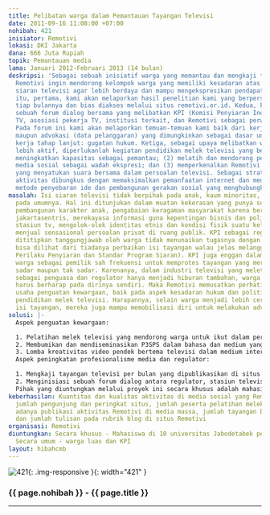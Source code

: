 ```yaml
---
title: Pelibatan warga dalam Pemantauan Tayangan Televisi
date: 2011-09-16 11:08:00 +07:00
nohibah: 421
inisiator: Remotivi
lokasi: DKI Jakarta
dana: 666 Juta Rupiah
topik: Pemantauan media
lama: Januari 2012-Februari 2013 (14 bulan)
deskripsi: 'Sebagai sebuah inisiatif warga yang memantau dan mengkaji tayangan televisi,
  Remotivi ingin mendorong kelompok warga yang memiliki kesadaran atas buruknya isi
  siaran televisi agar lebih berdaya dan mampu mengekspresikan pendapatnya. Atas dasar
  itu, pertama, kami akan melaporkan hasil penelitian kami yang berperspektif sosial-budaya
  tiap bulannya dan bias diakses melalui situs remotivi.or.id. Kedua, kami ingin menginisiasi
  sebuah forum dialog bersama yang melibatkan KPI (Komisi Penyiaran Indonesia), stasiun
  TV, asosiasi pekerja TV, institusi terkait, dan Remotivi sebagai perwakilan warga.
  Pada forum ini kami akan melaporkan temuan-temuan kami baik dari kerja penelitian
  maupun advokasi (data pelanggaran) yang dimungkinkan sebagai dasar untuk melakukan
  kerja tahap lanjut: gugatan hukum. Ketiga, sebagai upaya melibatkan warga secara
  lebih aktif, diperlukanlah kegiatan pendidikan melek televisi yang bertujuan: (1)
  meningkatkan kapasitas sebagai pemantau; (2) melatih dan mendorong penggunaan teknologi
  media sosial sebagai wadah ekspresi; dan (3) memperkenalkan Remotivi sebagai wadah
  yang menyatukan suara bersama dalam persoalan televisi. Sebagai strategi, seluruh
  aktivitas dibungkus dengan memaksimalkan pemanfaatan internet dan media sosial sebagai
  metode penyebaran ide dan pembangunan gerakan sosial yang menghubungkan antar warga.'
masalah: Isi siaran televisi tidak berpihak pada anak, kaum minoritas, dan masyarakat
  pada umumnya. Hal ini ditunjukan dalam muatan kekerasan yang punya sumbangan dalam
  pembangunan karakter anak, pengabaian keragaman masyarakat karena berperspektif
  jakartasentris, merekayasa informasi guna kepentingan bisnis dan politik pemilik
  stasiun tv, mengolok-olok identitas etnis dan kondisi fisik suatu kelompok, sampai
  menjual sensasional persoalan privat di ruang publik. KPI sebagai regulator yang
  dititipkan tanggungjawab oleh warga tidak menunaikan tugasnya dengan sungguh. Ini
  bisa dilihat dari tiadanya perbaikan isi tayangan walau jelas melanggar P3SPS (Pedoman
  Perilaku Penyiaran dan Standar Program Siaran). KPI juga enggan dalam melibatkan
  warga sebagai pemilik sah frekuensi untuk memprotes tayangan yang merugikan, secara
  sadar maupun tak sadar. Karenanya, dalam industri televisi yang meletakkan kapital
  sebagai penguasa dan regulator hanya menjadi hiburan tambahan, warga mau tak mau
  harus berharap pada dirinya sendiri. Maka Remotivi memusatkan perhatiannya pada
  usaha penguatan kewargaan, baik pada aspek kesadaran hukum dan politik, maupun aspek
  pendidikan melek televisi. Harapannya, selain warga menjadi lebih cerdas dalam memahami
  isi tayangan, mereka juga mampu memobilisasi diri untuk melakukan advokasi.
solusi: |-
  Aspek penguatan kewargaan:

  1. Pelatihan melek televisi yang mendorong warga untuk ikut dalam perbaikan wajah televisi dengan memanfaatkan teknologi media alternatif (Facebook, Twitter, maling list, dan blog) sebagai wadah berpendapat. Tiap individu kemudian dihubungkan satu sama lain dengan diajak berpendapat lewat situs Remotivi agar dari sana terciptalah suatu identitas komunal yang menjadi basis kekuatan untuk melakukan gerakan
  2. Membumikan dan mendiseminasikan P3SPS dalam bahasa dan medium yang lebih populer (komik, poster, stiker)
  3. Lomba kreativitas video pendek bertema televisi dalam medium internet.
  Aspek peningkatan profesionalisme media dan regulator:

  1. Mengkaji tayangan televisi per bulan yang dipublikasikan di situs remotivi.or.id untuk menjadi sarana belajar dan evaluasi bagi pelaku televisi dan regulator
  2. Menginisiasi sebuah forum dialog antara regulator, stasiun televisi, asosiasi pekerja televisi, institusi terkait, dan Remotivi sebagai perwakilan warga. Pada forum ini akan dilaporkan temuan-temuan kami baik dari kerja penelitian maupun advokasi (data pelanggaran) yang bisa juga menjadi dasar gugatan hukum.
  Pihak yang diuntungkan melalui proyek ini secara khusus adalah mahasiswa di 10 universitas Jabodetabek pengguna internet dan secara umum warga luas dan KPI.
keberhasilan: Kuantitas dan kualitas aktivitas di media sosial yang Remotivi, kelola
  jumlah pengunjung dan peringkat situs, jumlah peserta pelatihan melek televise,
  adanya publikasi aktivitas Remotivi di media massa, jumlah tayangan buruk yang diadvokasi,
  dan jumlah tulisan pada rubrik blog di situs Remotivi
organisasi: Remotivi
diuntungkan: Secara khusus - Mahasiswa di 10 universitas Jabodetabek pengguna internet.
  Secara umum - warga luas dan KPI
layout: hibahcmb
---
```


![421](/static/img/hibahcmb/421.png){: .img-responsive }{: width="421" }

### {{ page.nohibah }} - {{ page.title }}

---
